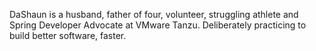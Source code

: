DaShaun is a husband, father of four, volunteer, struggling athlete and Spring Developer Advocate at VMware Tanzu.
Deliberately practicing to build better software, faster.
